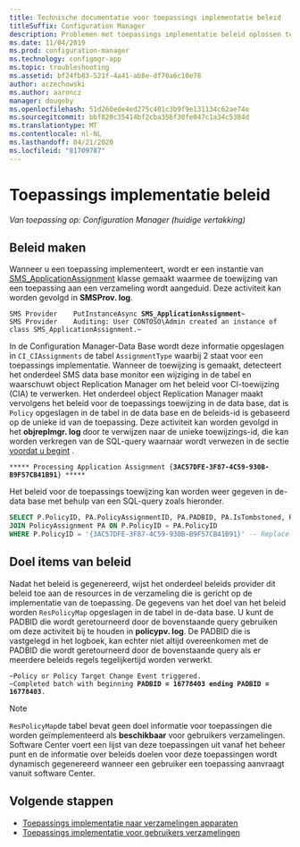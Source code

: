 ```yaml
---
title: Technische documentatie voor toepassings implementatie beleid
titleSuffix: Configuration Manager
description: Problemen met toepassings implementatie beleid oplossen technische Naslag informatie voor Configuration Manager.
ms.date: 11/04/2019
ms.prod: configuration-manager
ms.technology: configmgr-app
ms.topic: troubleshooting
ms.assetid: bf24fb83-521f-4a41-ab8e-df70a6c10e78
author: aczechowski
ms.author: aaroncz
manager: dougeby
ms.openlocfilehash: 51d260ede4ed275c401c3b9f9e131134c62ae74e
ms.sourcegitcommit: bbf820c35414bf2cba356f30fe047c1a34c5384d
ms.translationtype: MT
ms.contentlocale: nl-NL
ms.lasthandoff: 04/21/2020
ms.locfileid: "81709787"
---
```

# <a name="application-deployment-policy"></a>Toepassings implementatie beleid

*Van toepassing op: Configuration Manager (huidige vertakking)*

## <a name="policy-creation"></a>Beleid maken

Wanneer u een toepassing implementeert, wordt er een instantie van [SMS_ApplicationAssignment](../../develop/reference/apps/sms_applicationassignment-server-wmi-class.md) klasse gemaakt waarmee de toewijzing van een toepassing aan een verzameling wordt aangeduid. Deze activiteit kan worden gevolgd in **SMSProv. log**.

<pre><code class="lang-text">SMS Provider    PutInstanceAsync <b>SMS_ApplicationAssignment</b>~
SMS Provider    Auditing: User CONTOSO\Admin created an instance of class SMS_ApplicationAssignment.~
</code></pre>

In de Configuration Manager-Data Base wordt deze informatie opgeslagen in `CI_CIAssignments` de tabel `AssignmentType` waarbij 2 staat voor een toepassings implementatie. Wanneer de toewijzing is gemaakt, detecteert het onderdeel SMS data base monitor een wijziging in de tabel en waarschuwt object Replication Manager om het beleid voor CI-toewijzing (CIA) te verwerken. Het onderdeel object Replication Manager maakt vervolgens het beleid voor de toepassings toewijzing in de data base, dat is `Policy` opgeslagen in de tabel in de data base en de beleids-id is gebaseerd op de unieke id van de toepassing. Deze activiteit kan worden gevolgd in het **objreplmgr. log** door te verwijzen naar de unieke toewijzings-id, die kan worden verkregen van de SQL-query waarnaar wordt verwezen in de sectie [voordat u begint](app-deployment-technical-reference.md#before-you-begin) .

<pre><code class="lang-text">***** Processing Application Assignment {<b>3AC57DFE-3F87-4C59-930B-B9F57CB41B91</b>} *****
</code></pre>

Het beleid voor de toepassings toewijzing kan worden weer gegeven in de-data base met behulp van een SQL-query zoals hieronder.

```sql
SELECT P.PolicyID, PA.PolicyAssignmentID, PA.PADBID, PA.IsTombstoned, PA.LastUpdateTime FROM Policy P
JOIN PolicyAssignment PA ON P.PolicyID = PA.PolicyID
WHERE P.PolicyID = '{3AC57DFE-3F87-4C59-930B-B9F57CB41B91}' -- Replace Assignment Unique ID
```

## <a name="policy-targeting"></a>Doel items van beleid

Nadat het beleid is gegenereerd, wijst het onderdeel beleids provider dit beleid toe aan de resources in de verzameling die is gericht op de implementatie van de toepassing. De gegevens van het doel van het beleid worden `ResPolicyMap` opgeslagen in de tabel in de-data base. U kunt de PADBID die wordt geretourneerd door de bovenstaande query gebruiken om deze activiteit bij te houden in **policypv. log**. De PADBID die is vastgelegd in het logboek, kan echter niet altijd overeenkomen met de PADBID die wordt geretourneerd door de bovenstaande query als er meerdere beleids regels tegelijkertijd worden verwerkt.

<pre><code class="lang-text">~Policy or Policy Target Change Event triggered.
~Completed batch with beginning <b>PADBID = 16778403 ending PADBID = 16778403</b>.
</code></pre>

> [!NOTE]
> `ResPolicyMap`de tabel bevat geen doel informatie voor toepassingen die worden geïmplementeerd als **beschikbaar** voor gebruikers verzamelingen. Software Center voert een lijst van deze toepassingen uit vanaf het beheer punt en de informatie over beleids doelen voor deze toepassingen wordt dynamisch gegenereerd wanneer een gebruiker een toepassing aanvraagt vanuit software Center.

## <a name="next-steps"></a>Volgende stappen

- [Toepassings implementatie naar verzamelingen apparaten](device-deployment-technical-reference.md)
- [Toepassings implementatie voor gebruikers verzamelingen](user-deployment-technical-reference.md)
